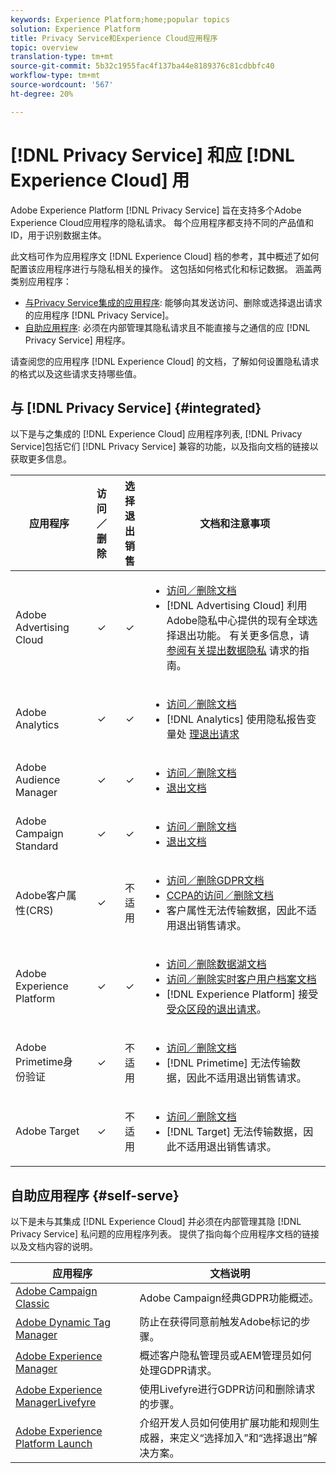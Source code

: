 ```yaml
---
keywords: Experience Platform;home;popular topics
solution: Experience Platform
title: Privacy Service和Experience Cloud应用程序
topic: overview
translation-type: tm+mt
source-git-commit: 5b32c1955fac4f137ba44e8189376c81cdbbfc40
workflow-type: tm+mt
source-wordcount: '567'
ht-degree: 20%

---
```



# [!DNL Privacy Service] 和应 [!DNL Experience Cloud] 用

Adobe Experience Platform [!DNL Privacy Service] 旨在支持多个Adobe Experience Cloud应用程序的隐私请求。 每个应用程序都支持不同的产品值和ID，用于识别数据主体。

此文档可作为应用程序文 [!DNL Experience Cloud] 档的参考，其中概述了如何配置该应用程序进行与隐私相关的操作。 这包括如何格式化和标记数据。 涵盖两类别应用程序：

* [与Privacy Service集成的应用程序](#integrated): 能够向其发送访问、删除或选择退出请求的应用程序 [!DNL Privacy Service]。
* [自助应用程序](#self-serve): 必须在内部管理其隐私请求且不能直接与之通信的应 [!DNL Privacy Service] 用程序。

请查阅您的应用程序 [!DNL Experience Cloud] 的文档，了解如何设置隐私请求的格式以及这些请求支持哪些值。

## 与 [!DNL Privacy Service] {#integrated}

以下是与之集成的 [!DNL Experience Cloud] 应用程序列表, [!DNL Privacy Service]包括它们 [!DNL Privacy Service] 兼容的功能，以及指向文档的链接以获取更多信息。

| 应用程序 | 访问／删除 | 选择退出销售 | 文档和注意事项 |
--- | :---: | :---: | ---
| Adobe Advertising Cloud | ✓ | ✓ | <ul><li>[访问／删除文档](https://docs.adobe.com/content/help/en/advertising-cloud/all/privacy/ad-cloud-gdpr.html) </li><li>[!DNL Advertising Cloud] 利用Adobe隐私中心提供的现有全球选择退出功能。 有关更多信息，请 [参阅有关提出数据隐私](https://docs.adobe.com/content/help/zh-Hans/audience-manager/user-guide/overview/data-privacy/data-privacy-requests.html#opt-out-requests) 请求的指南。</li></ul> |
| Adobe Analytics | ✓ | ✓ | <ul><li>[访问／删除文档](https://docs.adobe.com/content/help/en/analytics/admin/data-governance/an-gdpr-overview.html)</li><li>[!DNL Analytics] 使用隐私报告变量处 [理退出请求](https://docs.adobe.com/content/help/zh-Hans/analytics/admin/data-governance/consent-variables.html)</li></ul> |
| Adobe Audience Manager | ✓ | ✓ | <ul><li>[访问／删除文档](https://docs.adobe.com/content/help/zh-Hans/audience-manager/user-guide/overview/data-privacy/data-privacy-requests.html)</li><li>[退出文档](https://docs.adobe.com/content/help/en/audience-manager/user-guide/features/declared-ids.html)</li></ul> |
| Adobe Campaign Standard | ✓ | ✓ | <ul><li>[访问／删除文档](https://docs.campaign.adobe.com/doc/standard/getting_started/en/ACS_GDPR.html)</li><li>[退出文档](../segmentation/honoring-opt-outs.md)</li></ul> |
| Adobe客户属性(CRS) | ✓ | 不适用 | <ul><li>[访问／删除GDPR文档](https://docs.adobe.com/content/help/zh-Hans/core-services/interface/customer-attributes/gdpr.html)</li><li>[CCPA的访问／删除文档](https://docs.adobe.com/content/help/zh-Hans/core-services/interface/customer-attributes/ccpa.html)</li><li>客户属性无法传输数据，因此不适用退出销售请求。</li></ul> |
| Adobe Experience Platform | ✓ | ✓ | <ul><li>[访问／删除数据湖文档](../catalog/privacy.md)</li><li>[访问／删除实时客户用户档案文档](../profile/privacy.md)</li><li>[!DNL Experience Platform] 接受 [受众区段的退出请求](../segmentation/honoring-opt-outs.md)。</li></ul> |
| Adobe Primetime身份验证 | ✓ | 不适用 | <ul><li>[访问／删除文档](http://tve.helpdocsonline.com/how-to-make-a-privacy-request)</li><li>[!DNL Primetime] 无法传输数据，因此不适用退出销售请求。</li></ul> |
| Adobe Target | ✓ | 不适用 | <ul><li>[访问／删除文档](https://docs.adobe.com/content/help/zh-Hans/target/using/implement-target/before-implement/privacy/cmp-privacy-and-general-data-protection-regulation.html)</li><li>[!DNL Target] 无法传输数据，因此不适用退出销售请求。</li></ul> |


## 自助应用程序 {#self-serve}

以下是未与其集成 [!DNL Experience Cloud] 并必须在内部管理其隐 [!DNL Privacy Service] 私问题的应用程序列表。 提供了指向每个应用程序文档的链接以及文档内容的说明。

| 应用程序 | 文档说明 |
| ------- | ----------- |
| [Adobe Campaign Classic](https://docs.campaign.adobe.com/doc/AC/getting_started/EN/ACC_GDPR.html) | Adobe Campaign经典GDPR功能概述。 |
| [Adobe Dynamic Tag Manager](https://docs.adobe.com/content/help/zh-Hans/dtm/using/tools/opt-in.html) | 防止在获得同意前触发Adobe标记的步骤。 |
| [Adobe Experience Manager](https://helpx.adobe.com/experience-manager/6-4/managing/using/gdpr-compliance.html) | 概述客户隐私管理员或AEM管理员如何处理GDPR请求。 |
| [Adobe Experience ManagerLivefyre](https://docs.adobe.com/content/help/en/livefyre/using/settings-other/privacy-requests/c-gdpr-compliance.html) | 使用Livefyre进行GDPR访问和删除请求的步骤。 |
| [Adobe Experience Platform Launch](https://docs.adobelaunch.com/client-side-information/deploy-javascript-tags-to-opt-in-to-launch) | 介绍开发人员如何使用扩展功能和规则生成器，来定义“选择加入”和“选择退出”解决方案。 |
